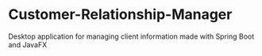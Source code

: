 # Customer-Relationship-Manager
Desktop application for managing client information made with Spring Boot and JavaFX 
